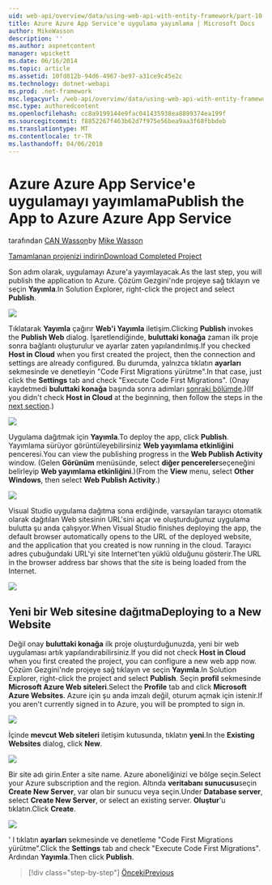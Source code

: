 ```yaml
---
uid: web-api/overview/data/using-web-api-with-entity-framework/part-10
title: Azure Azure App Service'e uygulama yayımlama | Microsoft Docs
author: MikeWasson
description: ''
ms.author: aspnetcontent
manager: wpickett
ms.date: 06/16/2014
ms.topic: article
ms.assetid: 10fd812b-94d6-4967-be97-a31ce9c45e2c
ms.technology: dotnet-webapi
ms.prod: .net-framework
msc.legacyurl: /web-api/overview/data/using-web-api-with-entity-framework/part-10
msc.type: authoredcontent
ms.openlocfilehash: cc8a9199144e9fac041435938ea8899374ea199f
ms.sourcegitcommit: f8852267f463b62d7f975e56bea9aa3f68fbbdeb
ms.translationtype: MT
ms.contentlocale: tr-TR
ms.lasthandoff: 04/06/2018
---
```

<a name="publish-the-app-to-azure-azure-app-service"></a><span data-ttu-id="38e90-102">Azure Azure App Service'e uygulamayı yayımlama</span><span class="sxs-lookup"><span data-stu-id="38e90-102">Publish the App to Azure Azure App Service</span></span>
====================
<span data-ttu-id="38e90-103">tarafından [CAN Wasson](https://github.com/MikeWasson)</span><span class="sxs-lookup"><span data-stu-id="38e90-103">by [Mike Wasson](https://github.com/MikeWasson)</span></span>

[<span data-ttu-id="38e90-104">Tamamlanan projenizi indirin</span><span class="sxs-lookup"><span data-stu-id="38e90-104">Download Completed Project</span></span>](https://github.com/MikeWasson/BookService)

<span data-ttu-id="38e90-105">Son adım olarak, uygulamayı Azure'a yayımlayacak.</span><span class="sxs-lookup"><span data-stu-id="38e90-105">As the last step, you will publish the application to Azure.</span></span> <span data-ttu-id="38e90-106">Çözüm Gezgini'nde projeye sağ tıklayın ve seçin **Yayımla**.</span><span class="sxs-lookup"><span data-stu-id="38e90-106">In Solution Explorer, right-click the project and select **Publish**.</span></span>

![](part-10/_static/image1.png)

<span data-ttu-id="38e90-107">Tıklatarak **Yayımla** çağırır **Web'i Yayımla** iletişim.</span><span class="sxs-lookup"><span data-stu-id="38e90-107">Clicking **Publish** invokes the **Publish Web** dialog.</span></span> <span data-ttu-id="38e90-108">İşaretlendiğinde, **buluttaki konağa** zaman ilk proje sonra bağlantı oluşturulur ve ayarlar zaten yapılandırılmış.</span><span class="sxs-lookup"><span data-stu-id="38e90-108">If you checked **Host in Cloud** when you first created the project, then the connection and settings are already configured.</span></span> <span data-ttu-id="38e90-109">Bu durumda, yalnızca tıklatın **ayarları** sekmesinde ve denetleyin &quot;Code First Migrations yürütme&quot;.</span><span class="sxs-lookup"><span data-stu-id="38e90-109">In that case, just click the **Settings** tab and check &quot;Execute Code First Migrations&quot;.</span></span> <span data-ttu-id="38e90-110">(Onay kaydetmedi **buluttaki konağa** başında sonra adımları [sonraki bölümde](#new-website).)</span><span class="sxs-lookup"><span data-stu-id="38e90-110">(If you didn't check **Host in Cloud** at the beginning, then follow the steps in the [next section](#new-website).)</span></span>

[![](part-10/_static/image3.png)](part-10/_static/image2.png)

<span data-ttu-id="38e90-111">Uygulama dağıtmak için **Yayımla**.</span><span class="sxs-lookup"><span data-stu-id="38e90-111">To deploy the app, click **Publish**.</span></span> <span data-ttu-id="38e90-112">Yayımlama sürüyor görüntüleyebilirsiniz **Web yayımlama etkinliğini** penceresi.</span><span class="sxs-lookup"><span data-stu-id="38e90-112">You can view the publishing progress in the **Web Publish Activity** window.</span></span> <span data-ttu-id="38e90-113">(Gelen **Görünüm** menüsünde, select **diğer pencereler**seçeneğini belirleyip **Web yayımlama etkinliğini**.)</span><span class="sxs-lookup"><span data-stu-id="38e90-113">(From the **View** menu, select **Other Windows**, then select **Web Publish Activity**.)</span></span>

![](part-10/_static/image4.png)

<span data-ttu-id="38e90-114">Visual Studio uygulama dağıtma sona erdiğinde, varsayılan tarayıcı otomatik olarak dağıtılan Web sitesinin URL'sini açar ve oluşturduğunuz uygulama bulutta şu anda çalışıyor.</span><span class="sxs-lookup"><span data-stu-id="38e90-114">When Visual Studio finishes deploying the app, the default browser automatically opens to the URL of the deployed website, and the application that you created is now running in the cloud.</span></span> <span data-ttu-id="38e90-115">Tarayıcı adres çubuğundaki URL'yi site Internet'ten yüklü olduğunu gösterir.</span><span class="sxs-lookup"><span data-stu-id="38e90-115">The URL in the browser address bar shows that the site is being loaded from the Internet.</span></span>

[![](part-10/_static/image6.png)](part-10/_static/image5.png)

<a id="new-website"></a>
## <a name="deploying-to-a-new-website"></a><span data-ttu-id="38e90-116">Yeni bir Web sitesine dağıtma</span><span class="sxs-lookup"><span data-stu-id="38e90-116">Deploying to a New Website</span></span>

<span data-ttu-id="38e90-117">Değil onay **buluttaki konağa** ilk proje oluşturduğunuzda, yeni bir web uygulaması artık yapılandırabilirsiniz.</span><span class="sxs-lookup"><span data-stu-id="38e90-117">If you did not check **Host in Cloud** when you first created the project, you can configure a new web app now.</span></span> <span data-ttu-id="38e90-118">Çözüm Gezgini'nde projeye sağ tıklayın ve seçin **Yayımla**.</span><span class="sxs-lookup"><span data-stu-id="38e90-118">In Solution Explorer, right-click the project and select **Publish**.</span></span> <span data-ttu-id="38e90-119">Seçin **profil** sekmesinde **Microsoft Azure Web siteleri**.</span><span class="sxs-lookup"><span data-stu-id="38e90-119">Select the **Profile** tab and click **Microsoft Azure Websites**.</span></span> <span data-ttu-id="38e90-120">Azure için şu anda imzalı değil, oturum açmak için istenir.</span><span class="sxs-lookup"><span data-stu-id="38e90-120">If you aren't currently signed in to Azure, you will be prompted to sign in.</span></span>

[![](part-10/_static/image8.png)](part-10/_static/image7.png)

<span data-ttu-id="38e90-121">İçinde **mevcut Web siteleri** iletişim kutusunda, tıklatın **yeni**.</span><span class="sxs-lookup"><span data-stu-id="38e90-121">In the **Existing Websites** dialog, click **New**.</span></span>

![](part-10/_static/image9.png)

<span data-ttu-id="38e90-122">Bir site adı girin.</span><span class="sxs-lookup"><span data-stu-id="38e90-122">Enter a site name.</span></span> <span data-ttu-id="38e90-123">Azure aboneliğinizi ve bölge seçin.</span><span class="sxs-lookup"><span data-stu-id="38e90-123">Select your Azure subscription and the region.</span></span> <span data-ttu-id="38e90-124">Altında **veritabanı sunucusu**seçin **Create New Server**, var olan bir sunucu veya seçin.</span><span class="sxs-lookup"><span data-stu-id="38e90-124">Under **Database server**, select **Create New Server**, or select an existing server.</span></span> <span data-ttu-id="38e90-125">**Oluştur**'u tıklatın.</span><span class="sxs-lookup"><span data-stu-id="38e90-125">Click **Create**.</span></span>

[![](part-10/_static/image11.png)](part-10/_static/image10.png)

<span data-ttu-id="38e90-126">' I tıklatın **ayarları** sekmesinde ve denetleme &quot;Code First Migrations yürütme&quot;.</span><span class="sxs-lookup"><span data-stu-id="38e90-126">Click the **Settings** tab and check &quot;Execute Code First Migrations&quot;.</span></span> <span data-ttu-id="38e90-127">Ardından **Yayımla**.</span><span class="sxs-lookup"><span data-stu-id="38e90-127">Then click **Publish**.</span></span>

> [!div class="step-by-step"]
> [<span data-ttu-id="38e90-128">Önceki</span><span class="sxs-lookup"><span data-stu-id="38e90-128">Previous</span></span>](part-9.md)
